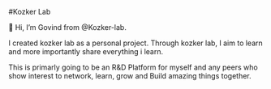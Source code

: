 #Kozker Lab

👋 Hi, I’m Govind from @Kozker-lab. 

I created kozker lab as a personal project.
Through kozker lab, I aim to learn and more importantly share everything i learn.
 
This is primarly going to be an R&D Platform for myself and any peers who show interest to network, learn, grow and Build 
amazing things together.

 


<!---
Kozker-lab/Kozker-lab is a ✨ special ✨ repository because its `README.md` (this file) appears on your GitHub profile.
You can click the Preview link to take a look at your changes.
--->
